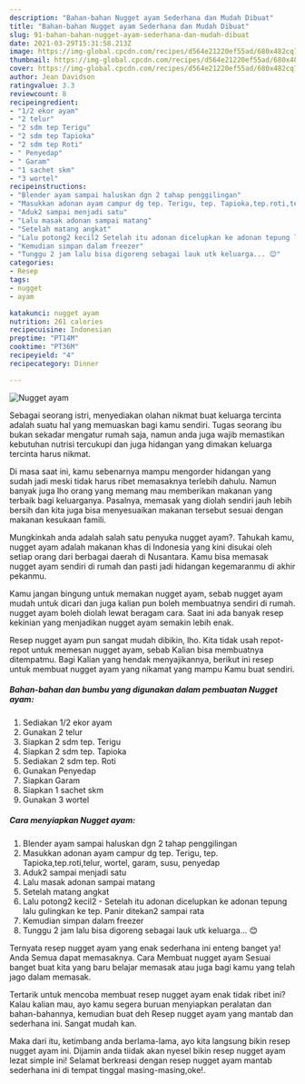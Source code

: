 ```yaml
---
description: "Bahan-bahan Nugget ayam Sederhana dan Mudah Dibuat"
title: "Bahan-bahan Nugget ayam Sederhana dan Mudah Dibuat"
slug: 91-bahan-bahan-nugget-ayam-sederhana-dan-mudah-dibuat
date: 2021-03-29T15:31:58.213Z
image: https://img-global.cpcdn.com/recipes/d564e21220ef55ad/680x482cq70/nugget-ayam-foto-resep-utama.jpg
thumbnail: https://img-global.cpcdn.com/recipes/d564e21220ef55ad/680x482cq70/nugget-ayam-foto-resep-utama.jpg
cover: https://img-global.cpcdn.com/recipes/d564e21220ef55ad/680x482cq70/nugget-ayam-foto-resep-utama.jpg
author: Jean Davidson
ratingvalue: 3.3
reviewcount: 8
recipeingredient:
- "1/2 ekor ayam"
- "2 telur"
- "2 sdm tep Terigu"
- "2 sdm tep Tapioka"
- "2 sdm tep Roti"
- " Penyedap"
- " Garam"
- "1 sachet skm"
- "3 wortel"
recipeinstructions:
- "Blender ayam sampai haluskan dgn 2 tahap penggilingan"
- "Masukkan adonan ayam campur dg tep. Terigu, tep. Tapioka,tep.roti,telur, wortel, garam, susu, penyedap"
- "Aduk2 sampai menjadi satu"
- "Lalu masak adonan sampai matang"
- "Setelah matang angkat"
- "Lalu potong2 kecil2 Setelah itu adonan dicelupkan ke adonan tepung lalu gulingkan ke tep. Panir ditekan2 sampai rata"
- "Kemudian simpan dalam freezer"
- "Tunggu 2 jam lalu bisa digoreng sebagai lauk utk keluarga... 😊"
categories:
- Resep
tags:
- nugget
- ayam

katakunci: nugget ayam 
nutrition: 261 calories
recipecuisine: Indonesian
preptime: "PT14M"
cooktime: "PT36M"
recipeyield: "4"
recipecategory: Dinner

---
```



![Nugget ayam](https://img-global.cpcdn.com/recipes/d564e21220ef55ad/680x482cq70/nugget-ayam-foto-resep-utama.jpg)

Sebagai seorang istri, menyediakan olahan nikmat buat keluarga tercinta adalah suatu hal yang memuaskan bagi kamu sendiri. Tugas seorang ibu bukan sekadar mengatur rumah saja, namun anda juga wajib memastikan kebutuhan nutrisi tercukupi dan juga hidangan yang dimakan keluarga tercinta harus nikmat.

Di masa  saat ini, kamu sebenarnya mampu mengorder hidangan yang sudah jadi meski tidak harus ribet memasaknya terlebih dahulu. Namun banyak juga lho orang yang memang mau memberikan makanan yang terbaik bagi keluarganya. Pasalnya, memasak yang diolah sendiri jauh lebih bersih dan kita juga bisa menyesuaikan makanan tersebut sesuai dengan makanan kesukaan famili. 



Mungkinkah anda adalah salah satu penyuka nugget ayam?. Tahukah kamu, nugget ayam adalah makanan khas di Indonesia yang kini disukai oleh setiap orang dari berbagai daerah di Nusantara. Kamu bisa memasak nugget ayam sendiri di rumah dan pasti jadi hidangan kegemaranmu di akhir pekanmu.

Kamu jangan bingung untuk memakan nugget ayam, sebab nugget ayam mudah untuk dicari dan juga kalian pun boleh membuatnya sendiri di rumah. nugget ayam boleh diolah lewat beragam cara. Saat ini ada banyak resep kekinian yang menjadikan nugget ayam semakin lebih enak.

Resep nugget ayam pun sangat mudah dibikin, lho. Kita tidak usah repot-repot untuk memesan nugget ayam, sebab Kalian bisa membuatnya ditempatmu. Bagi Kalian yang hendak menyajikannya, berikut ini resep untuk membuat nugget ayam yang nikamat yang mampu Kamu buat sendiri.

<!--inarticleads1-->

##### Bahan-bahan dan bumbu yang digunakan dalam pembuatan Nugget ayam:

1. Sediakan 1/2 ekor ayam
1. Gunakan 2 telur
1. Siapkan 2 sdm tep. Terigu
1. Siapkan 2 sdm tep. Tapioka
1. Sediakan 2 sdm tep. Roti
1. Gunakan  Penyedap
1. Siapkan  Garam
1. Siapkan 1 sachet skm
1. Gunakan 3 wortel




<!--inarticleads2-->

##### Cara menyiapkan Nugget ayam:

1. Blender ayam sampai haluskan dgn 2 tahap penggilingan
1. Masukkan adonan ayam campur dg tep. Terigu, tep. Tapioka,tep.roti,telur, wortel, garam, susu, penyedap
1. Aduk2 sampai menjadi satu
1. Lalu masak adonan sampai matang
1. Setelah matang angkat
1. Lalu potong2 kecil2 - Setelah itu adonan dicelupkan ke adonan tepung lalu gulingkan ke tep. Panir ditekan2 sampai rata
1. Kemudian simpan dalam freezer
1. Tunggu 2 jam lalu bisa digoreng sebagai lauk utk keluarga... 😊




Ternyata resep nugget ayam yang enak sederhana ini enteng banget ya! Anda Semua dapat memasaknya. Cara Membuat nugget ayam Sesuai banget buat kita yang baru belajar memasak atau juga bagi kamu yang telah jago dalam memasak.

Tertarik untuk mencoba membuat resep nugget ayam enak tidak ribet ini? Kalau kalian mau, ayo kamu segera buruan menyiapkan peralatan dan bahan-bahannya, kemudian buat deh Resep nugget ayam yang mantab dan sederhana ini. Sangat mudah kan. 

Maka dari itu, ketimbang anda berlama-lama, ayo kita langsung bikin resep nugget ayam ini. Dijamin anda tiidak akan nyesel bikin resep nugget ayam lezat simple ini! Selamat berkreasi dengan resep nugget ayam mantab sederhana ini di tempat tinggal masing-masing,oke!.

